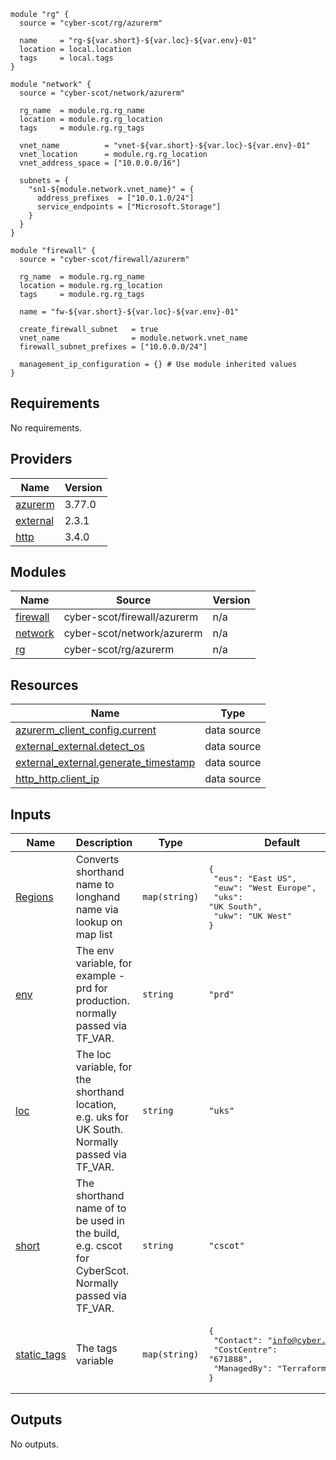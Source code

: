 
```hcl
module "rg" {
  source = "cyber-scot/rg/azurerm"

  name     = "rg-${var.short}-${var.loc}-${var.env}-01"
  location = local.location
  tags     = local.tags
}

module "network" {
  source = "cyber-scot/network/azurerm"

  rg_name  = module.rg.rg_name
  location = module.rg.rg_location
  tags     = module.rg.rg_tags

  vnet_name          = "vnet-${var.short}-${var.loc}-${var.env}-01"
  vnet_location      = module.rg.rg_location
  vnet_address_space = ["10.0.0.0/16"]

  subnets = {
    "sn1-${module.network.vnet_name}" = {
      address_prefixes  = ["10.0.1.0/24"]
      service_endpoints = ["Microsoft.Storage"]
    }
  }
}

module "firewall" {
  source = "cyber-scot/firewall/azurerm"

  rg_name  = module.rg.rg_name
  location = module.rg.rg_location
  tags     = module.rg.rg_tags

  name = "fw-${var.short}-${var.loc}-${var.env}-01"

  create_firewall_subnet   = true
  vnet_name                = module.network.vnet_name
  firewall_subnet_prefixes = ["10.0.0.0/24"]

  management_ip_configuration = {} # Use module inherited values
}
```
## Requirements

No requirements.

## Providers

| Name | Version |
|------|---------|
| <a name="provider_azurerm"></a> [azurerm](#provider\_azurerm) | 3.77.0 |
| <a name="provider_external"></a> [external](#provider\_external) | 2.3.1 |
| <a name="provider_http"></a> [http](#provider\_http) | 3.4.0 |

## Modules

| Name | Source | Version |
|------|--------|---------|
| <a name="module_firewall"></a> [firewall](#module\_firewall) | cyber-scot/firewall/azurerm | n/a |
| <a name="module_network"></a> [network](#module\_network) | cyber-scot/network/azurerm | n/a |
| <a name="module_rg"></a> [rg](#module\_rg) | cyber-scot/rg/azurerm | n/a |

## Resources

| Name | Type |
|------|------|
| [azurerm_client_config.current](https://registry.terraform.io/providers/hashicorp/azurerm/latest/docs/data-sources/client_config) | data source |
| [external_external.detect_os](https://registry.terraform.io/providers/hashicorp/external/latest/docs/data-sources/external) | data source |
| [external_external.generate_timestamp](https://registry.terraform.io/providers/hashicorp/external/latest/docs/data-sources/external) | data source |
| [http_http.client_ip](https://registry.terraform.io/providers/hashicorp/http/latest/docs/data-sources/http) | data source |

## Inputs

| Name | Description | Type | Default | Required |
|------|-------------|------|---------|:--------:|
| <a name="input_Regions"></a> [Regions](#input\_Regions) | Converts shorthand name to longhand name via lookup on map list | `map(string)` | <pre>{<br>  "eus": "East US",<br>  "euw": "West Europe",<br>  "uks": "UK South",<br>  "ukw": "UK West"<br>}</pre> | no |
| <a name="input_env"></a> [env](#input\_env) | The env variable, for example - prd for production. normally passed via TF\_VAR. | `string` | `"prd"` | no |
| <a name="input_loc"></a> [loc](#input\_loc) | The loc variable, for the shorthand location, e.g. uks for UK South.  Normally passed via TF\_VAR. | `string` | `"uks"` | no |
| <a name="input_short"></a> [short](#input\_short) | The shorthand name of to be used in the build, e.g. cscot for CyberScot.  Normally passed via TF\_VAR. | `string` | `"cscot"` | no |
| <a name="input_static_tags"></a> [static\_tags](#input\_static\_tags) | The tags variable | `map(string)` | <pre>{<br>  "Contact": "info@cyber.scot",<br>  "CostCentre": "671888",<br>  "ManagedBy": "Terraform"<br>}</pre> | no |

## Outputs

No outputs.

